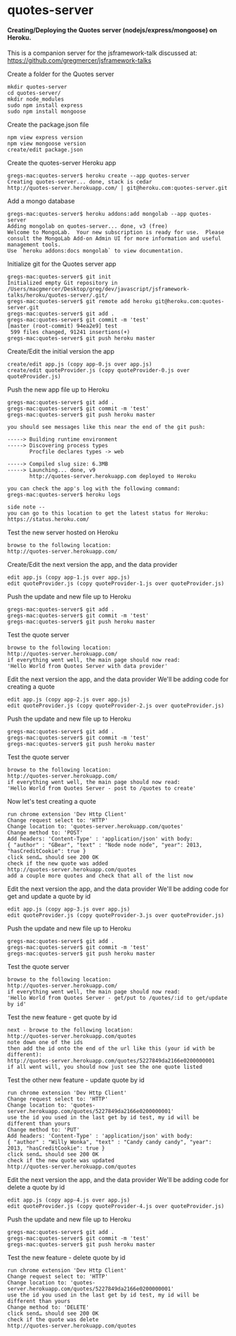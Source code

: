 
quotes-server
==================

#### Creating/Deploying the Quotes server (nodejs/express/mongoose) on Heroku.

This is a companion server for the jsframework-talk discussed at:
https://github.com/gregmercer/jsframework-talks

Create a folder for the Quotes server
```
mkdir quotes-server
cd quotes-server/
mkdir node_modules
sudo npm install express
sudo npm install mongoose
```

Create the package.json file
```
npm view express version
npm view mongoose version
create/edit package.json
```

Create the quotes-server Heroku app
```
gregs-mac:quotes-server$ heroku create --app quotes-server
Creating quotes-server... done, stack is cedar
http://quotes-server.herokuapp.com/ | git@heroku.com:quotes-server.git
```

Add a mongo database
```
gregs-mac:quotes-server$ heroku addons:add mongolab --app quotes-server
Adding mongolab on quotes-server... done, v3 (free)
Welcome to MongoLab.  Your new subscription is ready for use.  Please consult the MongoLab Add-on Admin UI for more information and useful management tools.
Use `heroku addons:docs mongolab` to view documentation.
```

Initialize git for the Quotes server app
```
gregs-mac:quotes-server$ git init
Initialized empty Git repository in /Users/macgmercer/Desktop/greg/dev/javascript/jsframework-talks/heroku/quotes-server/.git/
gregs-mac:quotes-server$ git remote add heroku git@heroku.com:quotes-server.git
gregs-mac:quotes-server$ git add .
gregs-mac:quotes-server$ git commit -m 'test'
[master (root-commit) 94ea2e9] test
 599 files changed, 91241 insertions(+)
gregs-mac:quotes-server$ git push heroku master
```

Create/Edit the initial version the app
```
create/edit app.js (copy app-0.js over app.js)
create/edit quoteProvider.js (copy quoteProvider-0.js over quoteProvider.js)
```

Push the new app file up to Heroku
```
gregs-mac:quotes-server$ git add .
gregs-mac:quotes-server$ git commit -m 'test'
gregs-mac:quotes-server$ git push heroku master

you should see messages like this near the end of the git push:

-----> Building runtime environment
-----> Discovering process types
       Procfile declares types -> web

-----> Compiled slug size: 6.3MB
-----> Launching... done, v9
       http://quotes-server.herokuapp.com deployed to Heroku

you can check the app's log with the following command:
gregs-mac:quotes-server$ heroku logs       

side note -- 
you can go to this location to get the latest status for Heroku:
https://status.heroku.com/
```

Test the new server hosted on Heroku
```
browse to the following location:
http://quotes-server.herokuapp.com/
```

Create/Edit the next version the app, and the data provider
```
edit app.js (copy app-1.js over app.js)
edit quoteProvider.js (copy quoteProvider-1.js over quoteProvider.js)
```

Push the update and new file up to Heroku
```
gregs-mac:quotes-server$ git add .
gregs-mac:quotes-server$ git commit -m 'test'
gregs-mac:quotes-server$ git push heroku master
```

Test the quote server 
```
browse to the following location:
http://quotes-server.herokuapp.com/
if everything went well, the main page should now read:
'Hello World from Quotes Server with data provider'
```

Edit the next version the app, and the data provider
We'll be adding code for creating a quote
```
edit app.js (copy app-2.js over app.js)
edit quoteProvider.js (copy quoteProvider-2.js over quoteProvider.js)
```

Push the update and new file up to Heroku
```
gregs-mac:quotes-server$ git add .
gregs-mac:quotes-server$ git commit -m 'test'
gregs-mac:quotes-server$ git push heroku master
```

Test the quote server 
```
browse to the following location:
http://quotes-server.herokuapp.com/
if everything went well, the main page should now read:
'Hello World from Quotes Server - post to /quotes to create'
```

Now let's test creating a quote
```
run chrome extension 'Dev Http Client'
Change request select to: 'HTTP'
Change location to: 'quotes-server.herokuapp.com/quotes'
Change method to: 'POST'
Add headers: 'Content-Type' : 'application/json' with body:
{ "author" : "GBear", "text" : "Node node node", "year": 2013, "hasCreditCookie": true }
click send… should see 200 OK
check if the new quote was added
http://quotes-server.herokuapp.com/quotes
add a couple more quotes and check that all of the list now
```

Edit the next version the app, and the data provider
We'll be adding code for get and update a quote by id
```
edit app.js (copy app-3.js over app.js)
edit quoteProvider.js (copy quoteProvider-3.js over quoteProvider.js)
```

Push the update and new file up to Heroku
```
gregs-mac:quotes-server$ git add .
gregs-mac:quotes-server$ git commit -m 'test'
gregs-mac:quotes-server$ git push heroku master
```

Test the quote server 
```
browse to the following location:
http://quotes-server.herokuapp.com/
if everything went well, the main page should now read:
'Hello World from Quotes Server - get/put to /quotes/:id to get/update by id'
```

Test the new feature - get quote by id
```
next - browse to the following location:
http://quotes-server.herokuapp.com/quotes
note down one of the ids
then add the id onto the end of the url like this (your id with be different):
http://quotes-server.herokuapp.com/quotes/5227849da2166e0200000001
if all went will, you should now just see the one quote listed
```

Test the other new feature - update quote by id
```
run chrome extension 'Dev Http Client'
Change request select to: 'HTTP'
Change location to: 'quotes-server.herokuapp.com/quotes/5227849da2166e0200000001'
use the id you used in the last get by id test, my id will be different than yours
Change method to: 'PUT'
Add headers: 'Content-Type' : 'application/json' with body:
{ "author" : "Willy Wonka", "text" : "Candy candy candy", "year": 2013, "hasCreditCookie": true }
click send… should see 200 OK
check if the new quote was updated
http://quotes-server.herokuapp.com/quotes
```

Edit the next version the app, and the data provider
We'll be adding code for delete a quote by id
```
edit app.js (copy app-4.js over app.js)
edit quoteProvider.js (copy quoteProvider-4.js over quoteProvider.js)
```

Push the update and new file up to Heroku
```
gregs-mac:quotes-server$ git add .
gregs-mac:quotes-server$ git commit -m 'test'
gregs-mac:quotes-server$ git push heroku master
```

Test the new feature - delete quote by id
```
run chrome extension 'Dev Http Client'
Change request select to: 'HTTP'
Change location to: 'quotes-server.herokuapp.com/quotes/5227849da2166e0200000001'
use the id you used in the last get by id test, my id will be different than yours
Change method to: 'DELETE'
click send… should see 200 OK
check if the quote was delete
http://quotes-server.herokuapp.com/quotes
```



